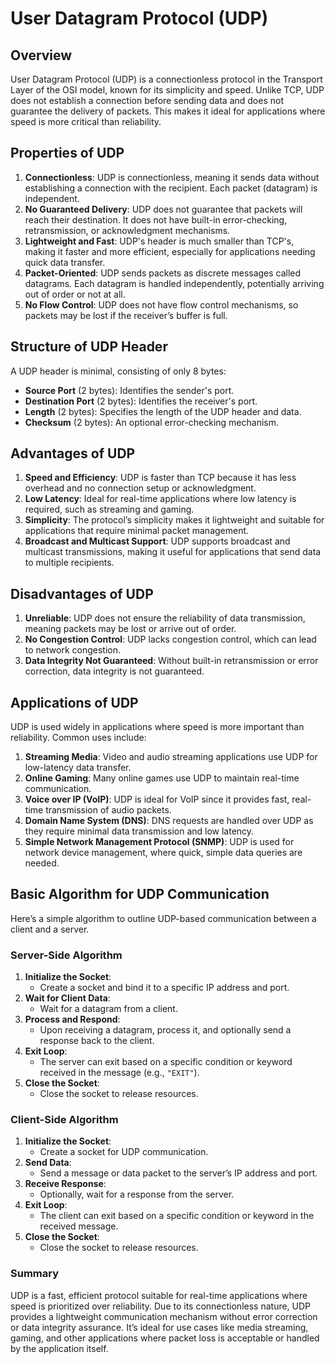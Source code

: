 # User Datagram Protocol (UDP)

## Overview

User Datagram Protocol (UDP) is a connectionless protocol in the Transport Layer of the OSI model, known for its simplicity and speed. Unlike TCP, UDP does not establish a connection before sending data and does not guarantee the delivery of packets. This makes it ideal for applications where speed is more critical than reliability.

## Properties of UDP

1. **Connectionless**: UDP is connectionless, meaning it sends data without establishing a connection with the recipient. Each packet (datagram) is independent.
2. **No Guaranteed Delivery**: UDP does not guarantee that packets will reach their destination. It does not have built-in error-checking, retransmission, or acknowledgment mechanisms.
3. **Lightweight and Fast**: UDP's header is much smaller than TCP's, making it faster and more efficient, especially for applications needing quick data transfer.
4. **Packet-Oriented**: UDP sends packets as discrete messages called datagrams. Each datagram is handled independently, potentially arriving out of order or not at all.
5. **No Flow Control**: UDP does not have flow control mechanisms, so packets may be lost if the receiver’s buffer is full.

## Structure of UDP Header

A UDP header is minimal, consisting of only 8 bytes:
- **Source Port** (2 bytes): Identifies the sender's port.
- **Destination Port** (2 bytes): Identifies the receiver's port.
- **Length** (2 bytes): Specifies the length of the UDP header and data.
- **Checksum** (2 bytes): An optional error-checking mechanism.

## Advantages of UDP

1. **Speed and Efficiency**: UDP is faster than TCP because it has less overhead and no connection setup or acknowledgment.
2. **Low Latency**: Ideal for real-time applications where low latency is required, such as streaming and gaming.
3. **Simplicity**: The protocol’s simplicity makes it lightweight and suitable for applications that require minimal packet management.
4. **Broadcast and Multicast Support**: UDP supports broadcast and multicast transmissions, making it useful for applications that send data to multiple recipients.

## Disadvantages of UDP

1. **Unreliable**: UDP does not ensure the reliability of data transmission, meaning packets may be lost or arrive out of order.
2. **No Congestion Control**: UDP lacks congestion control, which can lead to network congestion.
3. **Data Integrity Not Guaranteed**: Without built-in retransmission or error correction, data integrity is not guaranteed.

## Applications of UDP

UDP is used widely in applications where speed is more important than reliability. Common uses include:

1. **Streaming Media**: Video and audio streaming applications use UDP for low-latency data transfer.
2. **Online Gaming**: Many online games use UDP to maintain real-time communication.
3. **Voice over IP (VoIP)**: UDP is ideal for VoIP since it provides fast, real-time transmission of audio packets.
4. **Domain Name System (DNS)**: DNS requests are handled over UDP as they require minimal data transmission and low latency.
5. **Simple Network Management Protocol (SNMP)**: UDP is used for network device management, where quick, simple data queries are needed.

## Basic Algorithm for UDP Communication

Here’s a simple algorithm to outline UDP-based communication between a client and a server.

### Server-Side Algorithm

1. **Initialize the Socket**: 
   - Create a socket and bind it to a specific IP address and port.
2. **Wait for Client Data**:
   - Wait for a datagram from a client.
3. **Process and Respond**:
   - Upon receiving a datagram, process it, and optionally send a response back to the client.
4. **Exit Loop**:
   - The server can exit based on a specific condition or keyword received in the message (e.g., `"EXIT"`).
5. **Close the Socket**:
   - Close the socket to release resources.

### Client-Side Algorithm

1. **Initialize the Socket**:
   - Create a socket for UDP communication.
2. **Send Data**:
   - Send a message or data packet to the server’s IP address and port.
3. **Receive Response**:
   - Optionally, wait for a response from the server.
4. **Exit Loop**:
   - The client can exit based on a specific condition or keyword in the received message.
5. **Close the Socket**:
   - Close the socket to release resources.

### Summary

UDP is a fast, efficient protocol suitable for real-time applications where speed is prioritized over reliability. Due to its connectionless nature, UDP provides a lightweight communication mechanism without error correction or data integrity assurance. It’s ideal for use cases like media streaming, gaming, and other applications where packet loss is acceptable or handled by the application itself.
